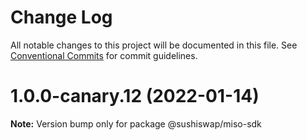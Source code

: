 # Change Log

All notable changes to this project will be documented in this file.
See [Conventional Commits](https://conventionalcommits.org) for commit guidelines.

# 1.0.0-canary.12 (2022-01-14)

**Note:** Version bump only for package @sushiswap/miso-sdk
